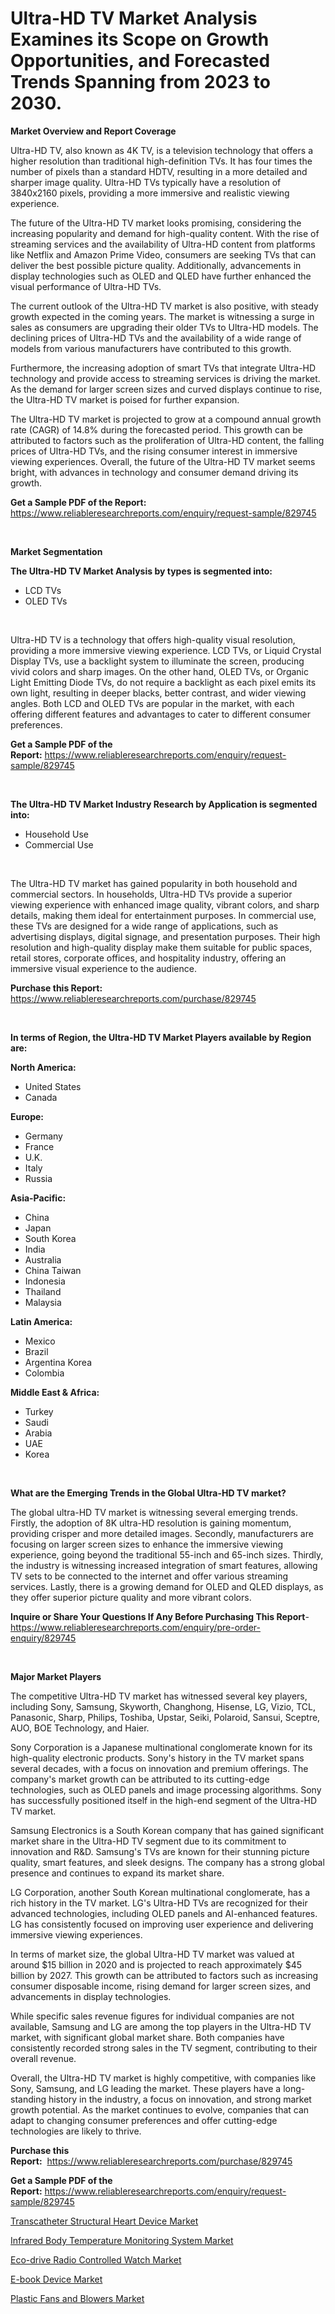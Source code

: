 <p><h1>Ultra-HD TV Market Analysis Examines its Scope on Growth Opportunities, and Forecasted Trends Spanning from 2023 to 2030.</h1></p><p><strong>Market Overview and Report Coverage</strong></p>
<p><p>Ultra-HD TV, also known as 4K TV, is a television technology that offers a higher resolution than traditional high-definition TVs. It has four times the number of pixels than a standard HDTV, resulting in a more detailed and sharper image quality. Ultra-HD TVs typically have a resolution of 3840x2160 pixels, providing a more immersive and realistic viewing experience.</p><p>The future of the Ultra-HD TV market looks promising, considering the increasing popularity and demand for high-quality content. With the rise of streaming services and the availability of Ultra-HD content from platforms like Netflix and Amazon Prime Video, consumers are seeking TVs that can deliver the best possible picture quality. Additionally, advancements in display technologies such as OLED and QLED have further enhanced the visual performance of Ultra-HD TVs.</p><p>The current outlook of the Ultra-HD TV market is also positive, with steady growth expected in the coming years. The market is witnessing a surge in sales as consumers are upgrading their older TVs to Ultra-HD models. The declining prices of Ultra-HD TVs and the availability of a wide range of models from various manufacturers have contributed to this growth.</p><p>Furthermore, the increasing adoption of smart TVs that integrate Ultra-HD technology and provide access to streaming services is driving the market. As the demand for larger screen sizes and curved displays continue to rise, the Ultra-HD TV market is poised for further expansion.</p><p>The Ultra-HD TV market is projected to grow at a compound annual growth rate (CAGR) of 14.8% during the forecasted period. This growth can be attributed to factors such as the proliferation of Ultra-HD content, the falling prices of Ultra-HD TVs, and the rising consumer interest in immersive viewing experiences. Overall, the future of the Ultra-HD TV market seems bright, with advances in technology and consumer demand driving its growth.</p></p>
<p><strong>Get a Sample PDF of the Report:</strong> <a href="https://www.reliableresearchreports.com/enquiry/request-sample/829745">https://www.reliableresearchreports.com/enquiry/request-sample/829745</a></p>
<p>&nbsp;</p>
<p><strong>Market Segmentation</strong></p>
<p><strong>The Ultra-HD TV Market Analysis by types is segmented into:</strong></p>
<p><ul><li>LCD TVs</li><li>OLED TVs</li></ul></p>
<p>&nbsp;</p>
<p><p>Ultra-HD TV is a technology that offers high-quality visual resolution, providing a more immersive viewing experience. LCD TVs, or Liquid Crystal Display TVs, use a backlight system to illuminate the screen, producing vivid colors and sharp images. On the other hand, OLED TVs, or Organic Light Emitting Diode TVs, do not require a backlight as each pixel emits its own light, resulting in deeper blacks, better contrast, and wider viewing angles. Both LCD and OLED TVs are popular in the market, with each offering different features and advantages to cater to different consumer preferences.</p></p>
<p><strong>Get a Sample PDF of the Report:</strong>&nbsp;<a href="https://www.reliableresearchreports.com/enquiry/request-sample/829745">https://www.reliableresearchreports.com/enquiry/request-sample/829745</a></p>
<p>&nbsp;</p>
<p><strong>The Ultra-HD TV Market Industry Research by Application is segmented into:</strong></p>
<p><ul><li>Household Use</li><li>Commercial Use</li></ul></p>
<p>&nbsp;</p>
<p><p>The Ultra-HD TV market has gained popularity in both household and commercial sectors. In households, Ultra-HD TVs provide a superior viewing experience with enhanced image quality, vibrant colors, and sharp details, making them ideal for entertainment purposes. In commercial use, these TVs are designed for a wide range of applications, such as advertising displays, digital signage, and presentation purposes. Their high resolution and high-quality display make them suitable for public spaces, retail stores, corporate offices, and hospitality industry, offering an immersive visual experience to the audience.</p></p>
<p><strong>Purchase this Report:</strong>&nbsp; <a href="https://www.reliableresearchreports.com/purchase/829745">https://www.reliableresearchreports.com/purchase/829745</a></p>
<p>&nbsp;</p>
<p><strong>In terms of Region, the Ultra-HD TV Market Players available by Region are:</strong></p>
<p>
    <p> <strong> North America: </strong>
        <ul>
            <li>United States</li>
            <li>Canada</li>
        </ul>
        </p> 
    <p> <strong> Europe: </strong>
        <ul>
            <li>Germany</li>
            <li>France</li>
            <li>U.K.</li>
            <li>Italy</li>
            <li>Russia</li>
        </ul>
        </p> 
    <p> <strong> Asia-Pacific: </strong>
        <ul>
            <li>China</li>
            <li>Japan</li>
            <li>South Korea</li>
            <li>India</li>
            <li>Australia</li>
            <li>China Taiwan</li>
            <li>Indonesia</li>
            <li>Thailand</li>
            <li>Malaysia</li>
        </ul>
        </p> 
    <p> <strong> Latin America: </strong>
        <ul>
            <li>Mexico</li>
            <li>Brazil</li>
            <li>Argentina Korea</li>
            <li>Colombia</li>
        </ul>
        </p> 
    <p> <strong> Middle East & Africa: </strong>
        <ul>
            <li>Turkey</li>
            <li>Saudi</li>
            <li>Arabia</li>
            <li>UAE</li>
            <li>Korea</li>
        </ul>
    </p>
    </p>
<p>&nbsp;</p>
<p><strong>What are the Emerging Trends in the Global Ultra-HD TV market?</strong></p>
<p><p>The global ultra-HD TV market is witnessing several emerging trends. Firstly, the adoption of 8K ultra-HD resolution is gaining momentum, providing crisper and more detailed images. Secondly, manufacturers are focusing on larger screen sizes to enhance the immersive viewing experience, going beyond the traditional 55-inch and 65-inch sizes. Thirdly, the industry is witnessing increased integration of smart features, allowing TV sets to be connected to the internet and offer various streaming services. Lastly, there is a growing demand for OLED and QLED displays, as they offer superior picture quality and more vibrant colors.</p></p>
<p><strong>Inquire or Share Your Questions If Any Before Purchasing This Report</strong>- <a href="https://www.reliableresearchreports.com/enquiry/pre-order-enquiry/829745">https://www.reliableresearchreports.com/enquiry/pre-order-enquiry/829745</a></p>
<p>&nbsp;</p>
<p><strong>Major Market Players</strong></p>
<p><p>The competitive Ultra-HD TV market has witnessed several key players, including Sony, Samsung, Skyworth, Changhong, Hisense, LG, Vizio, TCL, Panasonic, Sharp, Philips, Toshiba, Upstar, Seiki, Polaroid, Sansui, Sceptre, AUO, BOE Technology, and Haier.</p><p>Sony Corporation is a Japanese multinational conglomerate known for its high-quality electronic products. Sony's history in the TV market spans several decades, with a focus on innovation and premium offerings. The company's market growth can be attributed to its cutting-edge technologies, such as OLED panels and image processing algorithms. Sony has successfully positioned itself in the high-end segment of the Ultra-HD TV market.</p><p>Samsung Electronics is a South Korean company that has gained significant market share in the Ultra-HD TV segment due to its commitment to innovation and R&D. Samsung's TVs are known for their stunning picture quality, smart features, and sleek designs. The company has a strong global presence and continues to expand its market share.</p><p>LG Corporation, another South Korean multinational conglomerate, has a rich history in the TV market. LG's Ultra-HD TVs are recognized for their advanced technologies, including OLED panels and AI-enhanced features. LG has consistently focused on improving user experience and delivering immersive viewing experiences.</p><p>In terms of market size, the global Ultra-HD TV market was valued at around $15 billion in 2020 and is projected to reach approximately $45 billion by 2027. This growth can be attributed to factors such as increasing consumer disposable income, rising demand for larger screen sizes, and advancements in display technologies.</p><p>While specific sales revenue figures for individual companies are not available, Samsung and LG are among the top players in the Ultra-HD TV market, with significant global market share. Both companies have consistently recorded strong sales in the TV segment, contributing to their overall revenue.</p><p>Overall, the Ultra-HD TV market is highly competitive, with companies like Sony, Samsung, and LG leading the market. These players have a long-standing history in the industry, a focus on innovation, and strong market growth potential. As the market continues to evolve, companies that can adapt to changing consumer preferences and offer cutting-edge technologies are likely to thrive.</p></p>
<p><strong>Purchase this Report:</strong>&nbsp;&nbsp;<a href="https://www.reliableresearchreports.com/purchase/829745">https://www.reliableresearchreports.com/purchase/829745</a></p>
<p></p>
<p><strong>Get a Sample PDF of the Report:</strong>&nbsp;<a href="https://www.reliableresearchreports.com/enquiry/request-sample/829745">https://www.reliableresearchreports.com/enquiry/request-sample/829745</a></p>
<p><p><a href="https://www.linkedin.com/pulse/transcatheter-structural-heart-device-market-research-report/">Transcatheter Structural Heart Device Market</a></p><p><a href="https://www.linkedin.com/pulse/infrared-body-temperature-monitoring-system-market-size/">Infrared Body Temperature Monitoring System Market</a></p><p><a href="https://medium.com/@jewelmohr/eco-drive-radio-controlled-watch-market-focuses-on-market-share-size-and-projected-forecast-till-7a0af67a76e4">Eco-drive Radio Controlled Watch Market</a></p><p><a href="https://medium.com/@pinkierau1998/e-book-device-market-insights-into-market-cagr-market-trends-and-growth-strategies-7e42b2f79054">E-book Device Market</a></p><p><a href="https://www.linkedin.com/pulse/plastic-fans-blowers-market-size-share-amp-trends-analysis/">Plastic Fans and Blowers Market</a></p></p>